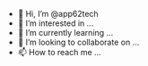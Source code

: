 - 👋 Hi, I’m @app62tech
- 👀 I’m interested in ...
- 🌱 I’m currently learning ...
- 💞️ I’m looking to collaborate on ...
- 📫 How to reach me ...

<!---
app62tech/app62tech is a ✨ special ✨ repository because its `README.md` (this file) appears on your GitHub profile.
You can click the Preview link to take a look at your changes.
--->
